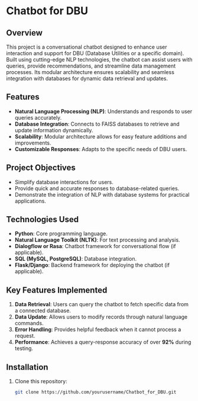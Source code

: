 # Chatbot for DBU

## Overview
This project is a conversational chatbot designed to enhance user interaction and support for DBU (Database Utilities or a specific domain). Built using cutting-edge NLP technologies, the chatbot can assist users with queries, provide recommendations, and streamline data management processes. Its modular architecture ensures scalability and seamless integration with databases for dynamic data retrieval and updates.

## Features
- **Natural Language Processing (NLP)**: Understands and responds to user queries accurately.
- **Database Integration**: Connects to FAISS databases to retrieve and update information dynamically.
- **Scalability**: Modular architecture allows for easy feature additions and improvements.
- **Customizable Responses**: Adapts to the specific needs of DBU users.

## Project Objectives
- Simplify database interactions for users.
- Provide quick and accurate responses to database-related queries.
- Demonstrate the integration of NLP with database systems for practical applications.

## Technologies Used
- **Python**: Core programming language.
- **Natural Language Toolkit (NLTK)**: For text processing and analysis.
- **Dialogflow or Rasa**: Chatbot framework for conversational flow (if applicable).
- **SQL (MySQL, PostgreSQL)**: Database integration.
- **Flask/Django**: Backend framework for deploying the chatbot (if applicable).

## Key Features Implemented
1. **Data Retrieval**: Users can query the chatbot to fetch specific data from a connected database.
2. **Data Update**: Allows users to modify records through natural language commands.
3. **Error Handling**: Provides helpful feedback when it cannot process a request.
4. **Performance**: Achieves a query-response accuracy of over **92%** during testing.

## Installation
1. Clone this repository:
   ```bash
   git clone https://github.com/yourusername/Chatbot_for_DBU.git
